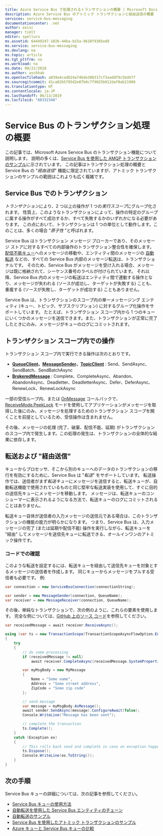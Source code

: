```yaml
---
title: Azure Service Bus で処理されるトランザクションの概要 | Microsoft Docs
description: Azure Service Bus のアトミック トランザクションと経由送信の概要
services: service-bus-messaging
documentationcenter: .net
author: axisc
manager: timlt
editor: spelluru
ms.assetid: 64449247-1026-44ba-b15a-9610f9385ed8
ms.service: service-bus-messaging
ms.devlang: na
ms.topic: article
ms.tgt_pltfrm: na
ms.workload: na
ms.date: 09/22/2018
ms.author: aschhab
ms.openlocfilehash: a839a4cad824a74bde388317cf3aaddf9c5bd47f
ms.sourcegitcommit: 41ca82b5f95d2e07b0c7f9025b912daf0ab21909
ms.translationtype: HT
ms.contentlocale: ja-JP
ms.lasthandoff: 06/13/2019
ms.locfileid: "60332348"
---
```

# <a name="overview-of-service-bus-transaction-processing"></a>Service Bus のトランザクション処理の概要

この記事では、Microsoft Azure Service Bus のトランザクション機能について説明します。 説明の多くは、[Service Bus を使用した AMQP トランザクションのサンプル](https://github.com/Azure/azure-service-bus/tree/master/samples/DotNet/Microsoft.Azure.ServiceBus/TransactionsAndSendVia/TransactionsAndSendVia/AMQPTransactionsSendVia)に示されています。 この記事はトランザクション処理の概要と Service Bus の "*経由送信*" 機能に限定されていますが、アトミック トランザクションのサンプルの範囲はこれよりも広く複雑です。

## <a name="transactions-in-service-bus"></a>Service Bus でのトランザクション

*トランザクション*により、2 つ以上の操作が 1 つの*実行スコープ*にグループ化されます。 性質上、このようなトランザクションによって、操作の特定のグループに属する操作がすべて成功するか、すべて失敗するかのいずれかになる必要があります。 この点において、トランザクションは 1 つの単位として動作します。このことは、多くの場合 "*原子性* "と呼ばれます。

Service Bus はトランザクション メッセージ ブローカーであり、そのメッセージ ストアに対するすべての内部操作のトランザクション整合性を確保します。 [配信不能キュー](service-bus-dead-letter-queues.md)へのメッセージの移動や、エンティティ間のメッセージの [自動転送](service-bus-auto-forwarding.md) などの、すべての Service Bus 内部のメッセージ転送は、トランザクショナルです。 そのため、Service Bus がメッセージを受け入れる場合、メッセージは既に格納されて、シーケンス番号のラベルが付けられています。 それ以降、Service Bus 内のメッセージの転送はエンティティ間で連動する操作となり、メッセージが失われる (ソースが成功し、ターゲットが失敗する) ことも、重複する (ソースが失敗し、ターゲットが成功する) こともありません。

Service Bus は、トランザクションのスコープ内の単一メッセージング エンティティ (キュー、トピック、サブスクリプション) に対するグループ化操作をサポートしています。 たとえば、トランザクション スコープ内から 1 つのキューにいくつかのメッセージを送信できます。また、トランザクションが正常に完了したときにのみ、メッセージがキューのログにコミットされます。

## <a name="operations-within-a-transaction-scope"></a>トランザクション スコープ内での操作

トランザクション スコープ内で実行できる操作は次のとおりです。

* **[QueueClient](/dotnet/api/microsoft.azure.servicebus.queueclient)、[MessageSender](/dotnet/api/microsoft.azure.servicebus.core.messagesender)、[TopicClient](/dotnet/api/microsoft.azure.servicebus.topicclient)** : Send、SendAsync、SendBatch、SendBatchAsync 
* **[BrokeredMessage](/dotnet/api/microsoft.servicebus.messaging.brokeredmessage)** : Complete、CompleteAsync、Abandon、AbandonAsync、Deadletter、DeadletterAsync、Defer、DeferAsync、RenewLock、RenewLockAsync 

一部の受信ループ内、または [OnMessage](/dotnet/api/microsoft.servicebus.messaging.queueclient.onmessage) コールバックで、[ReceiveMode.PeekLock](/dotnet/api/microsoft.azure.servicebus.receivemode) モードを使用してアプリケーションがメッセージを取得した後にのみ、メッセージを処理するためのトランザクション スコープを開くことを前提としているため、受信操作は含まれません。

その後、メッセージの処理 (完了、破棄、配信不能、延期) がトランザクションのスコープ内で発生します。この処理の発生は、トランザクションの全体的な結果に依存します。

## <a name="transfers-and-send-via"></a>転送および "経由送信"

キューからプロセッサ、そこから別のキューへのデータのトランザクションの移行を有効にするために、Service Bus は "*転送*" をサポートしています。 転送操作では、送信者がまず*転送キュー*にメッセージを送信すると、転送キューが、自動転送機能で使用されているものと同じ堅牢な転送実装を使用して、すぐに目的の送信先キューにメッセージを移動します。 メッセージは、転送キューのコンシューマーに表示されるようになる方法で、転送キューのログにコミットされることはありません。

転送キュー自体が送信者の入力メッセージの送信元である場合は、このトランザクションの機能の能力が明らかになります。 つまり、Service Bus は、入力メッセージの完了 (または延期や配信不能) 操作を実行しながら、転送キューを "経由" してメッセージを送信先キューに転送できる、オールインワンのアトミック操作です。 

### <a name="see-it-in-code"></a>コードでの確認

このような転送を設定するには、転送キューを経由して送信先キューを対象とするメッセージの送信者を作成します。 同じキューからメッセージをプルする受信者も必要です。 例:

```csharp
var connection = new ServiceBusConnection(connectionString);

var sender = new MessageSender(connection, QueueName);
var receiver = new MessageReceiver(connection, QueueName);
```

その後、単純なトランザクションで、次の例のように、これらの要素を使用します。 完全な例については、[GitHub 上のソース コード](https://github.com/Azure/azure-service-bus/tree/master/samples/DotNet/Microsoft.Azure.ServiceBus/TransactionsAndSendVia/TransactionsAndSendVia/AMQPTransactionsSendVia)を参照してください。

```csharp
var receivedMessage = await receiver.ReceiveAsync();

using (var ts = new TransactionScope(TransactionScopeAsyncFlowOption.Enabled))
{
    try
    {
        // do some processing
        if (receivedMessage != null)
            await receiver.CompleteAsync(receivedMessage.SystemProperties.LockToken);

        var myMsgBody = new MyMessage
        {
            Name = "Some name",
            Address = "Some street address",
            ZipCode = "Some zip code"
        };

        // send message
        var message = myMsgBody.AsMessage();
        await sender.SendAsync(message).ConfigureAwait(false);
        Console.WriteLine("Message has been sent");

        // complete the transaction
        ts.Complete();
    }
    catch (Exception ex)
    {
        // This rolls back send and complete in case an exception happens
        ts.Dispose();
        Console.WriteLine(ex.ToString());
    }
}
```

## <a name="next-steps"></a>次の手順

Service Bus キューの詳細については、次の記事を参照してください。

* [Service Bus キューの使用方法](service-bus-dotnet-get-started-with-queues.md)
* [自動転送を使用した Service Bus エンティティのチェーン](service-bus-auto-forwarding.md)
* [自動転送のサンプル](https://github.com/Azure/azure-service-bus/tree/master/samples/DotNet/Microsoft.ServiceBus.Messaging/AutoForward)
* [Service Bus を使用したアトミック トランザクションのサンプル](https://github.com/Azure/azure-service-bus/tree/master/samples/DotNet/Microsoft.ServiceBus.Messaging/AtomicTransactions)
* [Azure キューと Service Bus キューの比較](service-bus-azure-and-service-bus-queues-compared-contrasted.md)


